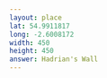 ```yaml
---
layout: place
lat: 54.9911817
long: -2.6008172
width: 450
height: 450
answer: Hadrian's Wall
---
```

